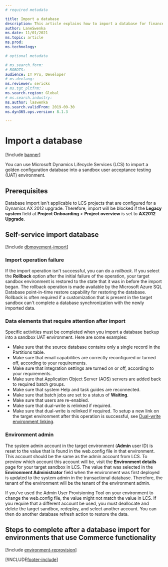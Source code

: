 ```yaml
---
# required metadata

title: Import a database
description: This article explains how to import a database for finance and operations apps.
author: LaneSwenka
ms.date: 11/01/2021
ms.topic: article
ms.prod: 
ms.technology: 

# optional metadata

# ms.search.form: 
# ROBOTS: 
audience: IT Pro, Developer
# ms.devlang: 
ms.reviewer: sericks
# ms.tgt_pltfrm: 
ms.search.region: Global
# ms.search.industry: 
ms.author: laswenka
ms.search.validFrom: 2019-09-30
ms.dyn365.ops.version: 8.1.3

---
```


# Import a database

[!include [banner](../includes/banner.md)]

You can use Microsoft Dynamics Lifecycle Services (LCS) to import a golden configuration database into a sandbox user acceptance testing (UAT) environment.

## Prerequisites

Database import isn't applicable to LCS projects that are configured for a Dynamics AX 2012 upgrade. Therefore, import will be blocked if the **Legacy system** field at **Project Onboarding** \> **Project overview** is set to **AX2012 Upgrade**.

## Self-service import database

[!include [dbmovement-import](../includes/dbmovement-import.md)]

### Import operation failure

If the import operation isn't successful, you can do a *rollback*. If you select the **Rollback** option after the initial failure of the operation, your target sandbox environment is restored to the state that it was in before the import began. The rollback operation is made available by the Microsoft Azure SQL Database point-in-time restore capability for restoring the database. Rollback is often required if a customization that is present in the target sandbox can't complete a database synchronization with the newly imported data.

### Data elements that require attention after import

Specific activities must be completed when you import a database backup into a sandbox UAT environment. Here are some examples:

* Make sure that the source database contains only a single record in the Partitions table.
* Make sure that email capabilities are correctly reconfigured or turned off, according to your requirements.
* Make sure that integration settings are turned on or off, according to your requirements.
* Make sure that Application Object Server (AOS) servers are added back to required batch groups.
* Make sure that system Help and task guides are reconnected.
* Make sure that batch jobs are set to a status of **Waiting**.
* Make sure that users are re-enabled.
* Make sure that dual-write is relinked if required.
* Make sure that dual-write is relinked if required.  To setup a new link on the target environment after this operation is successful, see [Dual-write environment linking](../data-entities/dual-write/link-your-environment.md).

### Environment admin

The system admin account in the target environment (**Admin** user ID) is reset to the value that is found in the web.config file in that environment. This account should be the same as the admin account from LCS. To preview which account this account will be, visit the **Environment details** page for your target sandbox in LCS. The value that was selected in the **Environment Administrator** field when the environment was first deployed is updated to the system admin in the transactional database. Therefore, the tenant of the environment will be the tenant of the environment admin.

If you've used the Admin User Provisioning Tool on your environment to change the web.config file, the value might not match the value in LCS. If you require that a different account be used, you must deallocate and delete the target sandbox, redeploy, and select another account. You can then do another database refresh action to restore the data.

## Steps to complete after a database import for environments that use Commerce functionality

[!include [environment-reprovision](../includes/environment-reprovision.md)]


[!INCLUDE[footer-include](../../../includes/footer-banner.md)]

